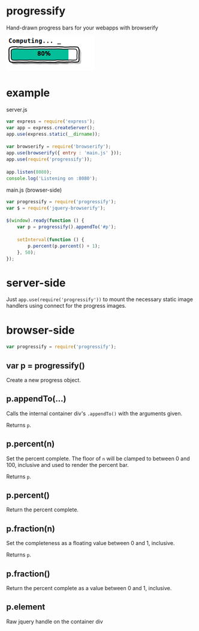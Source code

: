 progressify
===========

Hand-drawn progress bars for your webapps with browserify

![Computing... 80%](images/computing.png)

example
=======

server.js

````javascript
var express = require('express');
var app = express.createServer();
app.use(express.static(__dirname));

var browserify = require('browserify');
app.use(browserify({ entry : 'main.js' }));
app.use(require('progressify'));

app.listen(8080);
console.log('Listening on :8080');
````

main.js (browser-side)

````javascript
var progressify = require('progressify');
var $ = require('jquery-browserify');

$(window).ready(function () {
    var p = progressify().appendTo('#p');
    
    setInterval(function () {
        p.percent(p.percent() + 1);
    }, 50);
});
````

server-side
===========

Just `app.use(require('progressify'))` to mount the necessary static image
handlers using connect for the progress images.

browser-side
============

````javascript
var progressify = require('progressify');
````

var p = progressify()
---------------------

Create a new progress object.

p.appendTo(...)
---------------

Calls the internal container div's `.appendTo()` with the arguments given.

Returns `p`.

p.percent(n)
------------

Set the percent complete. The floor of `n` will be clamped to between 0 and 100,
inclusive and used to render the percent bar.

Returns `p`.

p.percent()
-----------

Return the percent complete.

p.fraction(n)
-------------

Set the completeness as a floating value between 0 and 1, inclusive.

Returns `p`.

p.fraction()
------------

Return the percent complete as a value between 0 and 1, inclusive.

p.element
---------

Raw jquery handle on the container div
